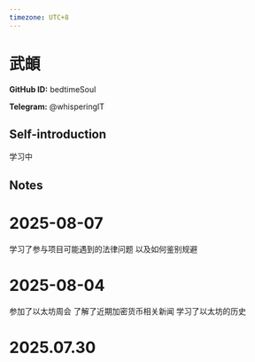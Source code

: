 ```yaml
---
timezone: UTC+8
---
```


# 武頔

**GitHub ID:** bedtimeSoul

**Telegram:** @whisperingIT

## Self-introduction

学习中

## Notes

<!-- Content_START -->
# 2025-08-07

学习了参与项目可能遇到的法律问题 以及如何鉴别规避

# 2025-08-04

参加了以太坊周会
了解了近期加密货币相关新闻
学习了以太坊的历史


# 2025.07.30


<!-- Content_END -->
